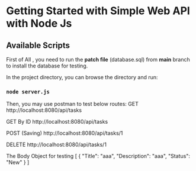 # Getting Started with Simple Web API with Node Js

## Available Scripts

First of All , you need to run the **patch file** (database.sql) from **main** branch to install the database for testing.

In the project directory, you can browse the directory and run:

### `node server.js`


Then, you may use postman to test below routes:
GET
http://localhost:8080/api/tasks

GET By ID
http://localhost:8080/api/tasks

POST (Saving)
http://localhost:8080/api/tasks/1

DELETE
http://localhost:8080/api/tasks/1


The Body Object for testing
[
    {
        "Title": "aaa",
        "Description": "aaa",
        "Status": "New"
    }
]
